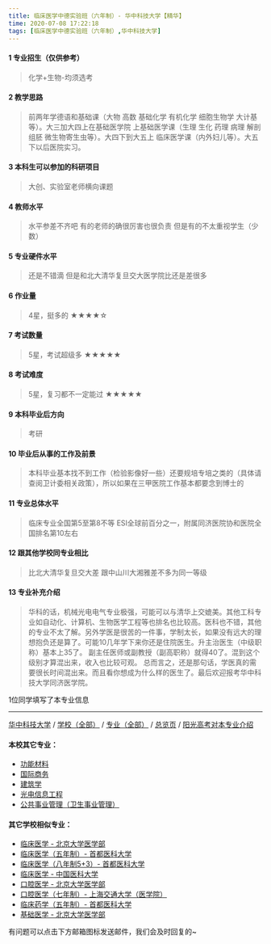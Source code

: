 ```yaml
---
title: 临床医学中德实验班（六年制）- 华中科技大学【精华】
time: 2020-07-08 17:22:18
tags: [临床医学中德实验班（六年制）,华中科技大学]
---
```

#### 1 专业招生（仅供参考）  
> 化学+生物-均须选考


#### 2 教学思路
> 前两年学德语和基础课（大物 高数 基础化学 有机化学 细胞生物学 大计基等）。大三加大四上在基础医学院 上基础医学课（生理 生化 药理 病理 解剖 组胚 微生物寄生虫等）。大四下到大五上 临床医学课（内外妇儿等）。大五下以后医院实习。


#### 3 本科生可以参加的科研项目
>  大创、实验室老师横向课题


#### 4 教师水平
> 水平参差不齐吧 有的老师的确很厉害也很负责 但是有的不太重视学生（少数）


#### 5 专业硬件水平
> 还是不错滴 但是和北大清华复旦交大医学院比还是差很多


#### 6 作业量
>4星，挺多的
★★★★☆


#### 7 考试数量
>5星，考试超级多
★★★★★

#### 8 考试难度
> 5星，复习都不一定能过
★★★★★


#### 9 本科毕业后方向
> 考研


#### 10 毕业后从事的工作及前景
> 本科毕业基本找不到工作（检验影像好一些）还要规培专培之类的（具体请查阅卫计委相关政策），所以如果在三甲医院工作基本都要念到博士的


#### 11 专业总体水平
> 临床专业全国第5至第8不等 ESI全球前百分之一，附属同济医院协和医院全国排名第10左右


#### 12 跟其他学校同专业相比
> 比北大清华复旦交大差 跟中山川大湘雅差不多为同一等级


#### 13 专业补充介绍
> 华科的话，机械光电电气专业极强，可能可以与清华上交媲美。其他工科专业如自动化、计算机、生物医学工程等也排名也比较高。医科也不错，其他的专业不太了解。另外学医是很苦的一件事，学制太长，如果没有远大的理想抱负还是算了。可能10几年学下来你还是住院医生。升主治医生（中级职称）基本上35了。 副主任医师或副教授（副高职称）就得40了。混到这个级别才算混出来，收入也比较可观。
总而言之，还是那句话，学医真的需要很长时间混出来。而且看你想成为什么样的医生了。最后欢迎报考华中科技大学同济医学院。

1位同学填写了本专业信息
***
[华中科技大学](https://univgo.github.io/2020/07/08/华中科技大学) / [学校（全部）](https://univgo.github.io/2020/07/09/学校汇总页) / [专业（全部）](https://univgo.github.io/2020/07/09/专业汇总页) / [总览页](https://univgo.github.io/2020/07/09/总览) / [阳光高考对本专业介绍](http://gaokao.chsi.com.cn/sch/zyk/view.do?schId=73395973&specId=73385072)
#### 本校其它专业：
- [功能材料](https://univgo.github.io/2020/07/08/功能材料%20-%20华中科技大学)
- [国际商务](https://univgo.github.io/2020/07/08/国际商务%20-%20华中科技大学)
- [建筑学](https://univgo.github.io/2020/07/08/建筑学%20-%20华中科技大学)
- [光电信息工程](https://univgo.github.io/2020/07/08/光电信息工程%20-%20华中科技大学)
- [公共事业管理（卫生事业管理）](https://univgo.github.io/2020/07/08/公共事业管理（卫生事业管理）-%20华中科技大学)

#### 其它学校相似专业：
- [临床医学 - 北京大学医学部](https://univgo.github.io/2020/07/08/临床医学%20-%20北京大学医学部)
- [临床医学（五年制）- 首都医科大学](https://univgo.github.io/2020/07/08/临床医学（五年制）%20-%20首都医科大学)
- [临床医学（八年制5+3）- 首都医科大学](https://univgo.github.io/2020/07/08/临床医学（八年制5+3）%20-%20首都医科大学)
- [临床医学 - 中国医科大学](https://univgo.github.io/2020/07/08/临床医学%20-%20中国医科大学)
- [口腔医学 - 北京大学医学部](https://univgo.github.io/2020/07/08/口腔医学%20-%20北京大学医学部)
- [口腔医学（七年制）- 上海交通大学（医学院）](https://univgo.github.io/2020/07/08/口腔医学七年制%20-%20上海交通大学（医学院）)
- [临床药学（五年制）- 首都医科大学](https://univgo.github.io/2020/07/08/临床药学（五年制）-%20首都医科大学)
- [基础医学 - 北京大学医学部](https://univgo.github.io/2020/07/08/基础医学%20-%20北京大学医学部)


有问题可以点击下方邮箱图标发送邮件，我们会及时回复的~
